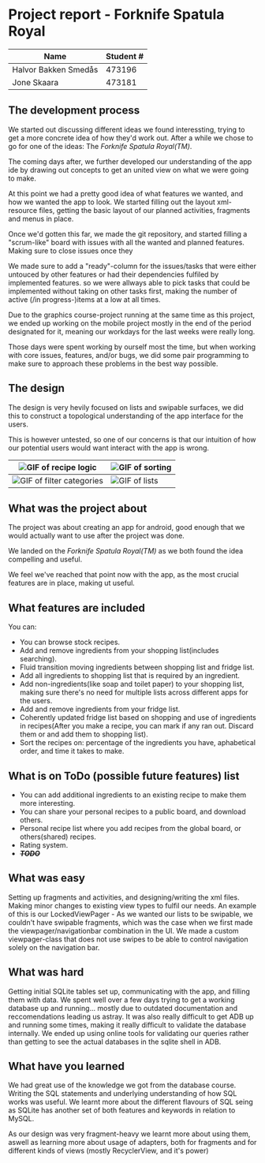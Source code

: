 # Project report - Forknife Spatula Royal
|         Name          | Student # | 
| --------------------- | --------- | 
|Halvor Bakken Smedås   |   473196  |
|Jone Skaara            |   473181  |

## The development process
We started out discussing different ideas we found interessting, trying to get a more concrete idea of how they'd work out. After a while we chose to go for one of the ideas: The _Forknife Spatula Royal(TM)_.

The coming days after, we further developed our understanding of the app ide by drawing out concepts to get an united view on what we were going to make.

At this point we had a pretty good idea of what features we wanted, and how we wanted the app to look. We started filling out the layout xml-resource files, getting the basic layout of our planned activities, fragments and menus in place.

Once we'd gotten this far, we made the git repository, and started filling a "scrum-like" board with issues with all the wanted and planned features. Making sure to close issues once they


We made sure to add a "ready"-column for the issues/tasks that were either untouced by other features or had their dependencies fulfiled by implemented features. so we were allways able to pick tasks that could be implemented without taking on other tasks first, making the number of active (/in progress-)items at a low at all times.

Due to the graphics course-project running at the same time as this project, we ended up working on the mobile project mostly in the end of the period designated for it, meaning our workdays for the last weeks were really long. 

Those days were spent working by ourself most the time, but when working with core issues, features, and/or bugs, we did some pair programming to make sure to approach these problems in the best way possible.

## The design

The design is very hevily focused on lists and swipable surfaces, we did this to construct a topological understanding of the app interface for the users. 

This is however untested, so one of our concerns is that our intuition of how our potential users would want interact with the app is wrong. 

| ![GIF of recipe logic](https://i.imgur.com/R32hyGa.gif) |  ![GIF of sorting](https://i.imgur.com/yPB4Zud.gif)
| -------- | -------- |
|![GIF of filter categories](https://i.imgur.com/a6gpaju.gif)| ![GIF of lists](https://i.imgur.com/pA024xS.gif)     |



## What was the project about
The project was about creating an app for android, good enough that we would actually want to use after the project was done.

We landed on the _Forknife Spatula Royal(TM)_ as we both found the idea compelling and useful.

We feel we've reached that point now with the app, as the most crucial features are in place, making ut useful.

## What features are included
You can:
- You can browse stock recipes.
- Add and remove ingredients from your shopping list(includes searching).
- Fluid transition moving ingredients between shopping list and fridge list.
- Add all ingredients to shopping list that is required by an ingredient.
- Add non-ingredients(like soap and toilet paper) to your shopping list, making sure there's no need for multiple lists across different apps for the users.
- Add and remove ingredients from your fridge list.
- Coherently updated fridge list based on shopping and use of ingredients in recipes(After you make a recipe, you can mark if any ran out. Discard them or and add them to shopping list).
- Sort the recipes on: percentage of the ingredients you have, aphabetical order, and time it takes to make.

## What is on ToDo (possible future features) list
- You can add additional ingredients to an existing recipe to make them more interesting.
- You can share your personal recipes to a public board, and download others.
- Personal recipe list where you add recipes from the global board, or others(shared) recipes.
- Rating system. 
- ~~_**TODO**_~~
## What was easy
Setting up fragments and activities, and designing/writing the xml files.
Making minor changes to existing view types to fulfil our needs. An example of this is our LockedViewPager - As we wanted our lists to be swipable, we couldn't have swipable fragments, which was the case when we first made the viewpager/navigationbar combination in the UI. We made a custom viewpager-class that does not use swipes to be able to control navigation solely on the navigation bar.

## What was hard
Getting initial SQLite tables set up, communicating with the app, and filling them with data. We spent well over a few days trying to get a working database up and running... mostly due to outdated documentation and reccomendations leading us astray.
It was also really difficult to get ADB up and running some times, making it really difficult to validate the database internally. We ended up using online tools for validating our queries rather than getting to see the actual databases in the sqlite shell in ADB.


## What have you learned
We had great use of the knowledge we got from the database course. Writing the SQL statements and underlying understanding of how SQL works was useful. We learnt more about the different flavours of SQL seing as SQLite has another set of both features and keywords in relation to MySQL.

As our design was very fragment-heavy we learnt more about using them, aswell as learning more about usage of adapters, both for fragments and for different kinds of views (mostly RecyclerView, and it's power)
